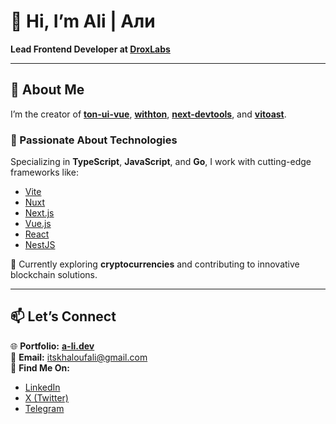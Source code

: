 # 👋 Hi, I’m Ali | Али  
**Lead Frontend Developer at [DroxLabs](https://droxlabs.com)**  

---

## 🌟 About Me  
I’m the creator of [**ton-ui-vue**](https://github.com/itsalimanuel/ton-ui-vue), [**withton**](https://github.com/itsalimanuel/withton), [**next-devtools**](https://github.com/itsalimanuel/next-devtools), and [**vitoast**](https://github.com/itsalimanuel/vitoast).  

### 👀 Passionate About Technologies  
Specializing in **TypeScript**, **JavaScript**, and **Go**, I work with cutting-edge frameworks like:  
- [Vite](https://vitejs.dev/)  
- [Nuxt](https://github.com/nuxt/nuxt)  
- [Next.js](https://nextjs.org/)  
- [Vue.js](https://vuejs.org/)  
- [React](https://react.dev/)  
- [NestJS](https://nestjs.com/)  

🌱 Currently exploring **cryptocurrencies** and contributing to innovative blockchain solutions.  

---

## 📫 Let’s Connect  
🌐 **Portfolio:** [**a-li.dev**](https://www.a-li.dev/)  
📧 **Email:** itskhaloufali@gmail.com  
💼 **Find Me On:**  
- [LinkedIn](https://www.linkedin.com/in/khaloufali/)  
- [X (Twitter)](https://x.com/0xitsali)  
- [Telegram](https://t.me/itsalikhalouf)  
